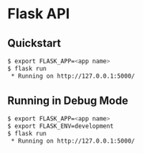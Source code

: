 # Flask API

## Quickstart

```bash
$ export FLASK_APP=<app name>
$ flask run
 * Running on http://127.0.0.1:5000/
```

## Running in Debug Mode

```bash
$ export FLASK_APP=<app name>
$ export FLASK_ENV=development
$ flask run
 * Running on http://127.0.0.1:5000/
```